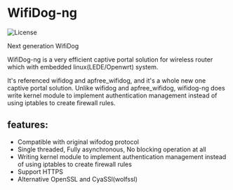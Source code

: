 # WifiDog-ng

![](https://img.shields.io/badge/license-GPLV3-brightgreen.svg?style=plastic "License")

Next generation WifiDog

WifiDog-ng is a very efficient captive portal solution for wireless router which with
embedded linux(LEDE/Openwrt) system. 

It's referenced wifidog and apfree_wifidog, and it's a whole new one captive portal solution.
Unlike wifidog and apfree_wifidog, wifidog-ng does write kernel module to implement
authentication management instead of using iptables to create firewall rules.

## features:
* Compatible with original wifodog protocol
* Single threaded, Fully asynchronous, No blocking operation at all
* Writing kernel module to implement authentication management instead of using iptables to create firewall rules
* Support HTTPS
* Alternative OpenSSL and CyaSSl(wolfssl)
